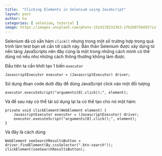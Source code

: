 ```yaml
---
title:  "Clicking Elements in Selenium using JavaScript"
layout: post
author: ha
categories: [ selenium, tutorial ]
image: https://images.unsplash.com/photo-1524178232363-1fb2b075b655?ixlib=rb-1.2.1&ixid=eyJhcHBfaWQiOjEyMDd9&auto=format&fit=crop&w=2250&q=80
---
```

Selenium đã có sẵn hàm `click()` nhưng trong một số trường hợp trong quá trình làm test bạn sẽ cần tới cách này. Bản thân Selenium được xây dựng từ nền tảng JavaScripts nên đây cũng là một trong những cách mình có thể dùng nó nếu như những cách thông thường không làm được.

Đầu tiên ta cần khởi tạo 1 biến `executor`
```
JavascriptExecutor executor = (JavascriptExecutor) driver;
```

Sử dụng đoạn code dưới đây để dùng JavaScript click vào một đối tượng
```
executor.executeScript("arguments[0].click();", element);
```

Và để sau này có thể tái sử dụng lại ta có thể tạo cho nó một hàm:
```
private void clickElement(WebElement element) {
    JavascriptExecutor executor = (JavascriptExecutor) driver;
    executor.executeScript("arguments[0].click();", element);
}
```
Và đây là cách dùng
```
WebElement seeSearchResultsButton = driver.findElement(By.cssSelector(".btn-search"));
clickElement(seeSearchResultsButton);
```
